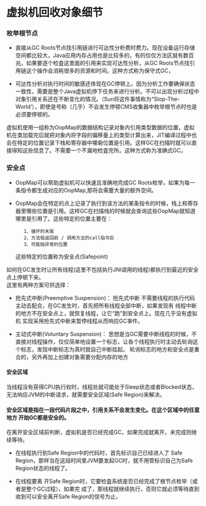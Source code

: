 # 虚拟机回收对象细节

### 枚举根节点

* 直接从GC Roots节点找引用链进行可达性分析费时费力。现在设备运行存储空间都比较大，Java应用内存占用也是比较多的，有的仅仅方法区就有数百兆，如果要逐个检査这里面的引用来实现可达性分析，从GC Roots节点找引用链这个操作会消耗很多的资源和时间。这种方式称为保守式GC，

* 可达性分析对执行时间的敏感还体现在GC停顿上。因为分析工作要确保状态一致性，需要是整个Java虚拟机停下任务来进行分析。不可以出现分析过程中对象引用关系还在不断变化的情况。（Sun将这件事情称为“Stop-The-World’），即使是号称（几乎）不会发生停顿CMS收集器中枚举根节点时也是必须要停顿的。

虚拟机使用一组称为OopMap的数据结构记录对象内引用类型数据的位置，虚拟机在类加载完后就把对象内将字段的偏移量上的类型计算出来，JIT编译过程中也会在特定的位置记录下栈和寄存器中哪砦位置是引用。这样GC在扫描时就可以直接得知这些信息了。不需要一个不漏地检査完所。这种方式称为准确式GC。

### 安全点

* OopMap可以帮助虚拟机可以快速且准确地完成GC Roots枚举，如果为每一条指令都生成对应的OopMap,那将会需要大量的额外空间。

* OopMap会在特定的点上记录了执行到该方法的某条指令的时候，栈上和寄存器里哪些位置是引用。这样GC在扫描栈的时候就会查询这些OopMap就知道哪里是引用了。这些特定的位置主要在：

  ```
     1、循环的末尾 
     2、方法临返回前 / 调用方法的call指令后 
     3、可能抛异常的位置
  ```

  这些特定的位置称为安全点\(Safepoint\)

如何在GC发生时让所有线程\(这里不包括执行JNI调用的线程\)都执行到最近的安全点上停顿下来。  
这里有两种方案可供选择：

* 抢先式中断\(Preemptive Suspension\)：
  抢先式中断 不需要线程的执行代码主动去配合，在GC发生时，首先把所有线程全部中断，如果发现有 线程中断的地方不在安全点上，就恢复线程，让它“跑”到安全点上。现在几乎没有虚拟机 实现采用抢先式中断来暂停线程从而响应GC亊件。

* 主动式中断\(Voluntary Suspension\)：
  思想是当GC需要中断线程的时候，不直接对线程操作，仅仅简单地设置一个标志，让各个线程执行时主动去轮询这个标志，发现中断标志为真时就自己中断挂起。 轮询标志的地方和安全点是重合的，另外再加上创建对象需要分配内存的地方

#### 安全区域
当线程没有获得CPU执行权时，线程处就可能处于Sleep状态或者Blocked状态，无法响应JVM的中断请求，就需要安全区域(Safe Region)来解决。

#### 安全区域是指在一段代码片段之中，引用关系不会发生变化。在这个区域中的任意地方 开始GC都是安全的。
在离开安全区域前判断，虚拟机是否已经完成GC，如果完成就离开，未完成则继续等待。
* 在线程执行到Safe Region中的代码时，首先标识自己已经进人了 Safe Region，那样当在这段时间里JVM要发起GC时，就不用管标识自己为Safe Region状态的线程了。

* 在线程要离 开Safe Region时，它要检査系统是否已经完成了根节点枚举（或者是整个GC过程〉，如果完 成了，那线程就继续执行，否则它就必须等待直到收到可以安全离开Safe Region的信号为止。



